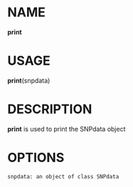# NAME

**print**

# USAGE

**print**(snpdata)

# DESCRIPTION

**print** is used to print the SNPdata object

# OPTIONS
```
snpdata: an object of class SNPdata
```



